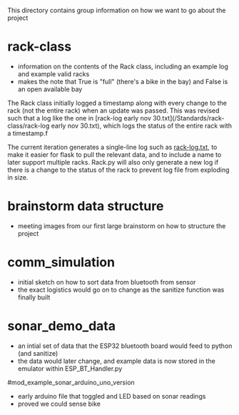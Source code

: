 This directory contains group information on how we want to go about the project

# rack-class
- information on the contents of the Rack class, including an example log and example valid racks
- makes the note that True is "full" (there's a bike in the bay) and False is an open available bay

The Rack class initially logged a timestamp along with every change to the rack (not the entire rack) when an update was passed. This was revised such that a log like the one in [rack-log early nov 30.txt](/Standards/rack-class/rack-log early nov 30.txt), which logs the status of the entire rack with a timestamp.f

The current iteration generates a single-line log such as [rack-log.txt](/Standards/rack-class/rack-log.txt), to make it easier for flask to pull the relevant data, and to include a name to later support multiple racks. Rack.py will also only generate a new log if there is a change to the status of the rack to prevent log file from exploding in size.

# brainstorm data structure
- meeting images from our first large brainstorm on how to structure the project

# comm_simulation
- initial sketch on how to sort data from bluetooth from sensor
- the exact logistics would go on to change as the sanitize function was finally built

# sonar_demo_data
- an intial set of data that the ESP32 bluetooth board would feed to python (and sanitize)
- the data would later change, and example data is now stored in the emulator within ESP_BT_Handler.py

#mod_example_sonar_arduino_uno_version
- early arduino file that toggled and LED based on sonar readings
- proved we could sense bike
